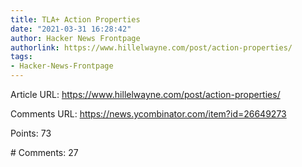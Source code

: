 ```yaml
---
title: TLA+ Action Properties
date: "2021-03-31 16:28:42"
author: Hacker News Frontpage
authorlink: https://www.hillelwayne.com/post/action-properties/
tags:
- Hacker-News-Frontpage
---
```


<p>Article URL: <a href="https://www.hillelwayne.com/post/action-properties/">https://www.hillelwayne.com/post/action-properties/</a></p>
<p>Comments URL: <a href="https://news.ycombinator.com/item?id=26649273">https://news.ycombinator.com/item?id=26649273</a></p>
<p>Points: 73</p>
<p># Comments: 27</p>
